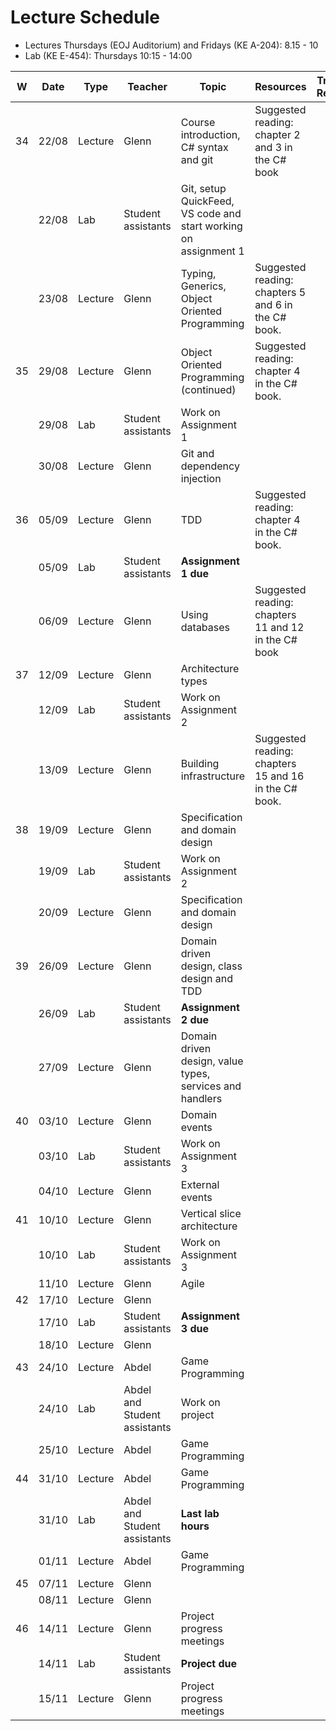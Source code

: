 # Lecture Schedule
- Lectures Thursdays (EOJ Auditorium) and Fridays (KE A-204): 8.15 - 10
- Lab (KE E-454): Thursdays 10:15 - 14:00


| W   | Date  | Type    | Teacher            | Topic                                                           | Resources                                             | Travels / Remarks |
| --- | ----- | ------- | ------------------ | --------------------------------------------------------------- | ----------------------------------------------------- | ----------------- |
| 34  | 22/08 | Lecture | Glenn              | Course introduction, C# syntax and git                          | Suggested reading: chapter 2 and 3 in the C# book     |                   |
|     | 22/08 | Lab     | Student assistants | Git, setup QuickFeed, VS code and start working on assignment 1 |                                                       |                   |
|     | 23/08 | Lecture | Glenn              | Typing, Generics, Object Oriented Programming                   | Suggested reading: chapters 5 and 6 in the C# book.   |                   |
| 35  | 29/08 | Lecture | Glenn              | Object Oriented Programming (continued)                                   |  Suggested reading: chapter 4 in the C# book.                                                      |                   |
|     | 29/08 | Lab     | Student assistants | Work on Assignment 1                                            |                                                       |                   |
|     | 30/08 | Lecture | Glenn            | Git and dependency injection                                    |                                                       |                   |
| 36  | 05/09 | Lecture | Glenn              | TDD                     | Suggested reading: chapter 4 in the C# book.          |                   |
|     | 05/09 | Lab     | Student assistants | **Assignment 1 due**                                            |                                                       |                   |
|     | 06/09 | Lecture | Glenn              | Using databases                                                 | Suggested reading: chapters 11 and 12 in the C# book  |                   |
| 37  | 12/09 | Lecture | Glenn              | Architecture types                                              |                                                       |                   |
|     | 12/09 | Lab     | Student assistants | Work on Assignment 2                                            |                                                       |                   |
|     | 13/09 | Lecture | Glenn              | Building infrastructure                                         | Suggested reading: chapters 15 and 16 in the C# book. |                   |
| 38  | 19/09 | Lecture | Glenn              | Specification and domain design                                 |                                                       |                   |
|     | 19/09 | Lab     | Student assistants | Work on Assignment 2                                            |                                                       |                   |
|     | 20/09 | Lecture | Glenn              | Specification and domain design                                 |                                                       |                   |
| 39  | 26/09 | Lecture | Glenn              | Domain driven design, class design and TDD                      |                                                       |                   |
|     | 26/09 | Lab     | Student assistants | **Assignment 2 due**                                            |                                                       |                   |
|     | 27/09 | Lecture | Glenn              | Domain driven design, value types, services and handlers        |                                                       |                   |
| 40  | 03/10 | Lecture | Glenn              | Domain events                                                   |                                                       |                   |
|     | 03/10 | Lab     | Student assistants | Work on Assignment 3                                            |                                                       |                   |
|     | 04/10 | Lecture | Glenn              | External events                                                 |                                                       |                   |
| 41  | 10/10 | Lecture | Glenn              | Vertical slice architecture                                     |                                                       |                   |
|     | 10/10 | Lab     | Student assistants | Work on Assignment 3                                            |                                                       |                   |
|     | 11/10 | Lecture | Glenn              | Agile                                                           |                                                       |                   |
| 42  | 17/10 | Lecture | Glenn              |                                                                 |                                                       |                   |
|     | 17/10 | Lab     | Student assistants | **Assignment 3 due**                                            |                                                       |                   |
|     | 18/10 | Lecture | Glenn              |                                                                 |                                                       |                   |
| 43  | 24/10 | Lecture | Abdel              |        Game Programming                                                         |                                                       |                   |
|     | 24/10 | Lab     | Abdel and Student assistants | Work on project                                                 |                                                       |                   |
|     | 25/10 | Lecture | Abdel              |         Game Programming                                                        |                                                       |                   |
| 44  | 31/10 | Lecture | Abdel              |        Game Programming                                                         |                                                       |                   |
|     | 31/10 | Lab     | Abdel and Student assistants | **Last lab hours**                                              |                                                       |                   |
|     | 01/11 | Lecture | Abdel              |       Game Programming                                                          |                                                       |                   |
| 45  | 07/11 | Lecture | Glenn              |                                                                 |                                                       |                   |
|     | 08/11 | Lecture | Glenn              |                                                                 |                                                       |                   |
| 46  | 14/11 | Lecture | Glenn              | Project progress meetings                                       |                                                       |                   |
|     | 14/11 | Lab     | Student assistants | **Project due**                                                 |                                                       |                   |
|     | 15/11 | Lecture | Glenn              | Project progress meetings                                       |                                                       |                   |
